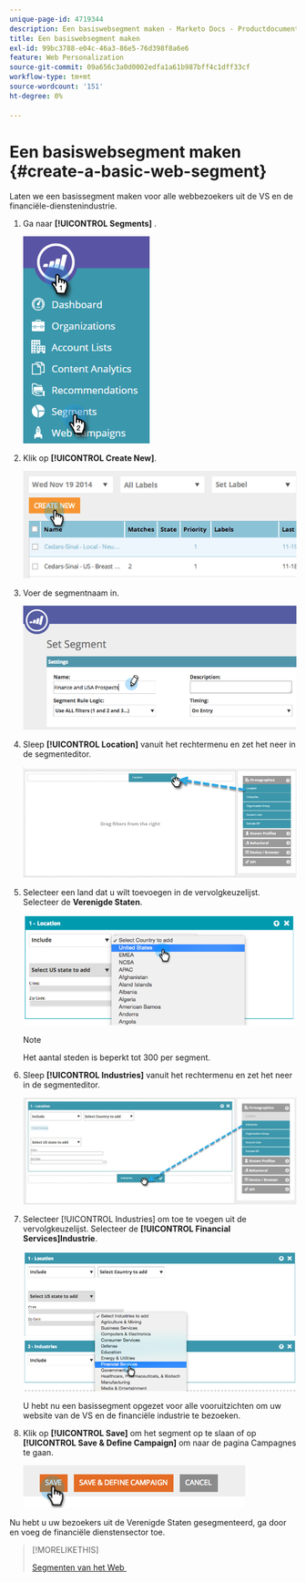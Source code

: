 ```yaml
---
unique-page-id: 4719344
description: Een basiswebsegment maken - Marketo Docs - Productdocumentatie
title: Een basiswebsegment maken
exl-id: 99bc3788-e04c-46a3-86e5-76d398f8a6e6
feature: Web Personalization
source-git-commit: 09a656c3a0d0002edfa1a61b987bff4c1dff33cf
workflow-type: tm+mt
source-wordcount: '151'
ht-degree: 0%

---
```


# Een basiswebsegment maken {#create-a-basic-web-segment}

Laten we een basissegment maken voor alle webbezoekers uit de VS en de financiële-dienstenindustrie.

1. Ga naar **[!UICONTROL Segments]** .

   ![](assets/image2016-8-18-15-3a37-3a32.png)

1. Klik op **[!UICONTROL Create New]**.

   ![](assets/image2014-11-19-19-3a33-3a47.png)

1. Voer de segmentnaam in.

   ![](assets/segment-name.png)

1. Sleep **[!UICONTROL Location]** vanuit het rechtermenu en zet het neer in de segmenteditor.

   ![](assets/location-drag-hand.jpg)

1. Selecteer een land dat u wilt toevoegen in de vervolgkeuzelijst. Selecteer de **Verenigde Staten**.

   ![](assets/image2015-5-28-15-3a29-3a15.png)

   >[!NOTE]
   >
   >Het aantal steden is beperkt tot 300 per segment.

1. Sleep **[!UICONTROL Industries]** vanuit het rechtermenu en zet het neer in de segmenteditor.

   ![](assets/industries-hand.jpg)

1. Selecteer [!UICONTROL Industries] om toe te voegen uit de vervolgkeuzelijst. Selecteer de **[!UICONTROL Financial Services]Industrie**.

   ![](assets/segment-industries.png)

   U hebt nu een basissegment opgezet voor alle vooruitzichten om uw website van de VS en de financiële industrie te bezoeken.

1. Klik op **[!UICONTROL Save]** om het segment op te slaan of op **[!UICONTROL Save & Define Campaign]** om naar de pagina Campagnes te gaan.

   ![](assets/image2014-11-19-19-3a48-3a20.png)

Nu hebt u uw bezoekers uit de Verenigde Staten gesegmenteerd, ga door en voeg de financiële dienstensector toe.

>[!MORELIKETHIS]
>
>[&#x200B; Segmenten van het Web &#x200B;](/help/marketo/product-docs/web-personalization/using-web-segments/web-segments.md)
